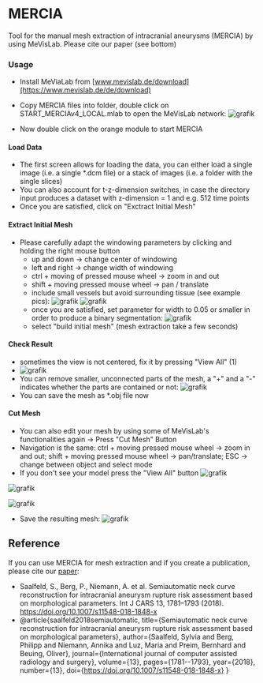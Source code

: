 # MERCIA
Tool for the manual mesh extraction of intracranial aneurysms (MERCIA) by using MeVisLab.
Please cite our paper (see bottom)

### Usage
* Install MeViaLab from [www.mevislab.de/download](https://www.mevislab.de/de/download)
* Copy MERCIA files into folder, double click on START_MERCIAv4_LOCAL.mlab to open the MeVisLab network:
 ![grafik](https://github.com/user-attachments/assets/508415f7-b070-47c7-99c9-9df8cc56c191)

* Now double click on the orange module to start MERCIA

#### Load Data
* The first screen allows for loading the data, you can either load a single image (i.e. a single *.dcm file) or a stack of images (i.e. a folder with the single slices)
* You can also account for t-z-dimension switches, in case the directory input produces a dataset with z-dimension = 1 and e.g. 512 time points
* Once you are satisfied, click on "Exctract Initial Mesh"

#### Extract Initial Mesh
* Please carefully adapt the windowing parameters by clicking and holding the right mouse button
  * up and down -> change center of windowing
  * left and right -> change width of windowing
  * ctrl + moving of pressed mouse wheel -> zoom in and out
  * shift + moving pressed mouse wheel -> pan / translate
  * include small vessels but avoid surrounding tissue (see example pics): ![grafik](https://github.com/user-attachments/assets/2ffd4c19-4eb7-4784-95c9-529407a6d10e)
    ![grafik](https://github.com/user-attachments/assets/774bb817-2ab3-402e-9267-e605ec3aab9a) 
  * once you are satisfied, set parameter for width to 0.05 or smaller in order to produce a binary segmentation: ![grafik](https://github.com/user-attachments/assets/1227bc25-0acf-4e04-bb4a-e37483e54b91)
  * select "build initial mesh" (mesh extraction take a few seconds)
 
#### Check Result
* sometimes the view is not centered, fix it by pressing "View All" (1)
* ![grafik](https://github.com/user-attachments/assets/bd05ff5c-1bb3-4547-bcd2-8225f4ef537d)
* You can remove smaller, unconnected parts of the mesh, a "+" and a "-" indicates whether the parts are contained or not: ![grafik](https://github.com/user-attachments/assets/b1be3678-c398-4663-843a-d3c66ad887f6)
* You can save the mesh as *.obj file now

#### Cut Mesh
* You can also edit your mesh by using some of MeVisLab's functionalities again -> Press "Cut Mesh" Button
* Navigation is the same: ctrl + moving pressed mouse wheel -> zoom in and out; shift + moving pressed mouse wheel -> pan/translate; ESC -> change between object and select mode
* If you don't see your model press the "View All" button ![grafik](https://github.com/user-attachments/assets/57942b5d-29df-4693-b3d7-ae6210a6b0cb)

![grafik](https://github.com/user-attachments/assets/8a83c8be-6888-4cc8-94e8-189d88967d50)

![grafik](https://github.com/user-attachments/assets/cb276f91-b279-4fc1-8708-66fc392f16f4)

* Save the resulting mesh: ![grafik](https://github.com/user-attachments/assets/b7e07449-18c1-45a1-afa1-703717aeb593)


## Reference
If you can use MERCIA for mesh extraction and if you create a publication, please cite our [paper](https://link.springer.com/article/10.1007/s11548-018-1848-x):
* Saalfeld, S., Berg, P., Niemann, A. et al. Semiautomatic neck curve reconstruction for intracranial aneurysm rupture risk assessment based on morphological parameters. Int J CARS 13, 1781–1793 (2018). https://doi.org/10.1007/s11548-018-1848-x
* @article{saalfeld2018semiautomatic,
  title={Semiautomatic neck curve reconstruction for intracranial aneurysm rupture risk assessment based on morphological parameters},
  author={Saalfeld, Sylvia and Berg, Philipp and Niemann, Annika and Luz, Maria and Preim, Bernhard and Beuing, Oliver},
  journal={International journal of computer assisted radiology and surgery},
  volume={13},
  pages={1781--1793},
  year={2018},
  number={13},
  doi={https://doi.org/10.1007/s11548-018-1848-x}
}








  

